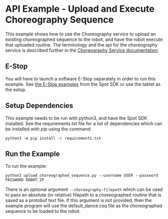 <!--
Copyright (c) 2020 Boston Dynamics, Inc.  All rights reserved.

Downloading, reproducing, distributing or otherwise using the SDK Software
is subject to the terms and conditions of the Boston Dynamics Software
Development Kit License (20191101-BDSDK-SL).
-->

# API Example - Upload and Execute Choreography Sequence

This example shows how to use the Choreography service to upload an existing choreographed sequence to the robot, and have the robot execute that uploaded routine. The terminology and the api for the choreography service is described further in the [Choreography Service documentation](../../../docs/concepts/choreography/choreography_service.md).

## E-Stop

You will have to launch a software E-Stop separately in order to run this example. See [the E-Stop examples](../estop/README.md) from the Spot SDK or use the tablet as the estop.

## Setup Dependencies

This example needs to be run with python3, and have the Spot SDK installed. See the requirements.txt file for a list of dependencies which can be installed with pip using the command:
```
python3 -m pip install -r requirements.txt
```

## Run the Example

To run the example:

```
python3 upload_choreographed_sequence.py --username USER --password PASSWORD ROBOT_IP
```

There is an optional argument `--choreography-filepath` which can be used to pass an absolute (or relative) filepath to a choreographed routine that is saved as a protobuf text file. If this argument is not provided, then the example program will use the default_dance.csq file as the choreographed sequence to be loaded to the robot.

